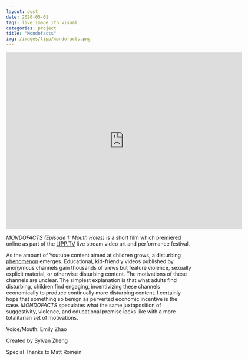 ```yaml
---
layout: post
date: 2020-05-01
tags: live_image itp visual
categories: project
title: "Mondofacts"
img: /images/lipp/mondofacts.png
---
```


<iframe src="https://player.vimeo.com/video/494307416" width="640" height="480" frameborder="0" allow="autoplay; fullscreen" allowfullscreen></iframe>

_MONDOFACTS (Episode 1: Mouth Holes)_ is a short film which premiered online as part of the [LIPP.TV](https://lipp.tv/) live stream video art and performance festival.

As the amount of Youtube content aimed at children grows, a disturbing [phenomenon](https://www.theverge.com/2017/12/8/16751206/elsagate-youtube-kids-creepy-conspiracy-theory) emerges. Educational, kid-friendly videos published by anonymous channels gain thousands of views but feature violence, sexually explicit material, or otherwise disturbing content. The motivations of these channels are unclear. The simplest explanation is that what adults find disturbing, children find engaging, incentivizing these channels economically to produce continually more disturbing content. I certainly hope that something so benign as perverted economic incentive is the case. _MONDOFACTS_ speculates what the same juxtaposition of suggestivity, violence, and educational premise looks like with a more totalitarian set of motivations.

Voice/Mouth: Emily Zhao

Created by Sylvan Zheng

Special Thanks to Matt Romein
